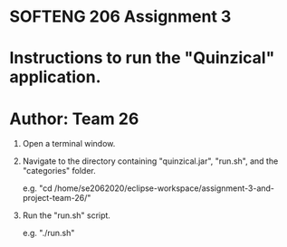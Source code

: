 # SOFTENG 206 Assignment 3

# Instructions to run the "Quinzical" application.

# Author: Team 26

  1. Open a terminal window.
  
  2. Navigate to the directory containing "quinzical.jar", "run.sh", and 
     the "categories" folder.
     
       e.g. "cd /home/se2062020/eclipse-workspace/assignment-3-and-project-team-26/"
       
  3. Run the "run.sh" script. 
  
       e.g. "./run.sh"

